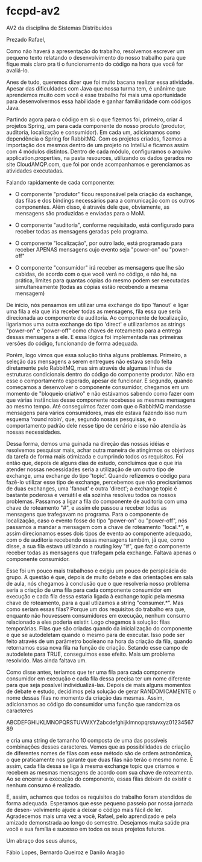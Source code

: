 # fccpd-av2
AV2 da disciplina de Sistemas Distribuídos

Prezado Rafael,

Como não haverá a apresentação do trabalho, resolvemos escrever um pequeno texto relatando o desenvolvimento do nosso trabalho para que fique mais claro
pra ti o funcionamento do código na hora que você for avaliá-lo.

Anes de tudo, queremos dizer que foi muito bacana realizar essa atividade. Apesar das dificuldades com Java que nossa turma tem, é unânime que aprendemos
muito com você e esse trabalho foi mais uma oportunidade para desenvolvermos essa habilidade e ganhar familiaridade com códigos Java.

Partindo agora para o código em si: o que fizemos foi, primeiro, criar 4 projetos Spring, um para cada componente do nosso produto (produtor, auditoria,
localização e consumidor). Em cada um, adicionamos como dependência o Spring for RabbitMQ. Com os projetos criados, fizemos a importação dos mesmos dentro
de um projeto no IntelliJ e ficamos assim com 4 módulos distintos. Dentro de cada módulo, configuramos o arquivo application.properties, na pasta resources,
utilizando os dados gerados no site CloudAMQP.com, que foi por onde acompanhamos e gerenciamos as atividades executadas. 

Falando rapidamente de cada componente:

- O componente "produtor" ficou responsável pela criação da exchange, das filas e dos bindings necessários para a comunicação com os outros componentes. 
Além disso, é através dele que, obviamente, as mensagens são produzidas e enviadas para o MoM. 

- O componente "auditoria", conforme requisitado, está configurado para receber todas as mensagens geradas pelo programa.

- O componente "localização", por outro lado, está programado para receber APENAS mensagens cujo evento seja "power-on" ou "power-off"

- O componente "consumidor" irá receber as mensagens que lhe são cabidas, de acordo com o que você verá no código, e não há, na prática, limites para
quantas cópias do mesmo podem ser executadas simultaneamente (todas as cópias estão recebendo a mesma mensagem)

De início, nós pensamos em utilizar uma exchange do tipo 'fanout' e ligar uma fila a ela que iria receber todas as mensagens, fila essa que seria
direcionada ao componente de auditoria. Ao componente de localização, ligariamos uma outra exchange do tipo 'direct' e utilizaríamos as strings "power-on" 
e "power-off" como chaves de roteamento para a entrega dessas mensagens a ele. E essa lógica foi implementada nas primeiras versões do código, funcionando
de forma adequada.

Porém, logo vimos que essa solução tinha alguns problemas. Primeiro, a seleção das mensagens a serem entregues não estava sendo feita diretamente pelo 
RabbitMQ, mas sim através de algumas linhas de estruturas condicionais dentro do código do componente produtor. Não era esse o comportamento esperado, 
apesar de funcionar. E segundo, quando começamos a desenvolver o componente consumidor, chegamos em um momento de "bloqueio criativo" e não estávamos
sabendo como fazer com que várias instâncias desse componente recebesse as mesmas mensagens ao mesmo tempo. Até conseguimos fazer com que o RabbitMQ 
mandasse mensagens para vários consumidores, mas ele estava fazendo isso num esquema 'round robin', que, segundo nossas pesquisas, é o comportamento
padrão dele nesse tipo de cenário e isso não atendia às nossas necessidades. 

Dessa forma, demos uma guinada na direção das nossas idéias e resolvemos pesquisar mais, achar outra maneira de atingirmos os objetivos da tarefa de
forma mais otimizada e cumprindo todos os requisitos. Foi então que, depois de alguns dias de estudo, concluimos que o que iria atender nossas
necessidades seria a utilização de um outro tipo de exchange, uma exchange do tipo 'topic'. Quando refizemos o código para fazê-lo utilizar esse tipo
de exchange, percebemos que não precisaríamos de duas exchanges, uma 'fanout' e outra 'direct'; a exchange topic é bastante poderosa e versátil e ela
sozinha resolveu todos os nossos problemas. Passamos a ligar a fila do componente de auditoria com uma chave de roteamento "#", e assim ele passou a 
receber todas as mensagens que trafegavam no programa. Para o componente de localização, caso o evento fosse do tipo "power-on" ou "power-off", nós
passamos a mandar a mensagem com a chave de roteamento "local.*", e assim direcionamos esses dois tipos de evento ao componente adequado, com o de
auditoria recebendo essas mensagens também, já que, como disse, a sua fila estava utilizando a routing key "#", que faz o componente receber todas as
mensagens que trafegam pela exchange. Faltava apenas o componente consumidor.

Esse foi um pouco mais trabalhoso e exigiu um pouco de perspicácia do grupo. A questão é que, depois de muito debate e das orientações em sala de aula,
nós chegamos à conclusão que o que resolveria nosso problema seria a criação de uma fila para cada componente consumidor em execução e cada fila dessa
estaria ligada à exchange topic pela mesma chave de roteamento, para a qual utlizamos a string "consumer.*". Mas como seriam essas filas? Porque um dos
requisitos do trabalho era que, enquanto não houvessem consumidores em execução, nenhum consumo relacionado a eles poderia existir. Logo chegamos à
solução: filas temporárias. Filas que são criadas quando da inicialização do componente e que se autodeletam quando o mesmo para de executar. Isso 
pode ser feito através de um parâmetro booleano na hora da criação da fila, quando retornamos essa nova fila na função de criação. Setando esse campo
de autodelete para TRUE, conseguimos esse efeito. Mais um problema resolvido. Mas ainda faltava um.

Como disse antes, teríamos que ter uma fila para cada componente consumidor em execução e cada fila dessa precisa ter um nome diferente para que seja
possível individualizá-las. Depois de mais alguns momentos de debate e estudo, decidimos pela solução de gerar RANDOMICAMENTE o nome dessas filas no 
momento da criação das mesmas. Assim, adicionamos ao código do consumidor uma função que randomiza os caracteres 

ABCDEFGHIJKLMNOPQRSTUVWXYZabcdefghijklmnopqrstuvxyz0123456789

e cria uma string de tamanho 10 composta de uma das possíveis combinações desses caracteres. Vemos que as possibilidades de criação de diferentes nomes
de filas com esse método são de ordem astronômica, o que praticamente nos garante que duas filas não terão o mesmo nome. E assim, cada fila dessa se
liga à mesma exchange topic que criamos e recebem as mesmas mensagens de acordo com sua chave de roteamento. Ao se encerrar a execução do componente,
essas filas deixam de existir e nenhum consumo é realizado. 

E, assim, achamos que todos os requisitos do trabalho foram atendidos de forma adequada. Esperamos que esse pequeno passeio por nossa jornada de desen-
volvimento ajude a deixar o código mais fácil de ler. Agradecemos mais uma vez a você, Rafael, pelo aprendizado e pela amizade demonstrada ao longo do 
semestre. Desejamos muita saúde pra você e sua família e sucesso em todos os seus projetos futuros.

Um abraço dos seus alunos,

Fábio Lopes, Bernardo Queiroz e Danilo Aragão



